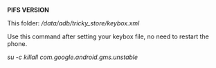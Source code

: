 **PIFS VERSION**

This folder:
*/data/adb/tricky_store/keybox.xml*

Use this command after setting your keybox file, no need to restart the phone.

*su -c killall com.google.android.gms.unstable*
